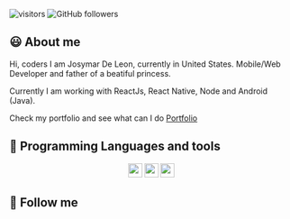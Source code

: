 ![visitors](https://visitor-badge.glitch.me/badge?page_id=jossydeleon.visitor-badge)
![GitHub followers](https://img.shields.io/github/followers/jossydeleon?style=social)

## :smiley: About me

Hi, coders I am Josymar De Leon, currently in United States. Mobile/Web Developer and father of a beatiful princess.

Currently I am working with ReactJs, React Native, Node and Android (Java).

Check my portfolio and see what can I do [Portfolio](https://josymardeleon.com)

## :rocket: Programming Languages and tools

<p align="center">

<img src="https://img.shields.io/badge/javascript-%23F7DF1E.svg?&style=for-the-badge&logo=javascript&logoColor=black" height="25"/>
<img src="https://img.shields.io/badge/node.js%20-%2343853D.svg?&style=for-the-badge&logo=node.js&logoColor=white" height="25"/>
<img src="https://img.shields.io/badge/react%20-%2320232a.svg?&style=for-the-badge&logo=react&logoColor=%2361DAFB" height="25"/>
</p>

## 🎯 Follow me
